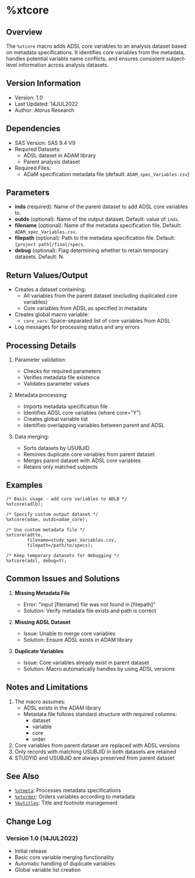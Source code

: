 # %xtcore

## Overview
The `%xtcore` macro adds ADSL core variables to an analysis dataset based on metadata specifications. It identifies core variables from the metadata, handles potential variable name conflicts, and ensures consistent subject-level information across analysis datasets.

## Version Information
- Version: 1.0
- Last Updated: 14JUL2022
- Author: Atorus Research

## Dependencies
- SAS Version: SAS 9.4 V9
- Required Datasets:
  - ADSL dataset in ADAM library
  - Parent analysis dataset
- Required Files:
  - ADaM specification metadata file (default: `ADAM_spec_Variables.csv`)

## Parameters
- **inds** (required): Name of the parent dataset to add ADSL core variables to.
- **outds** (optional): Name of the output dataset. Default: value of `inds`.
- **filename** (optional): Name of the metadata specification file. Default: `ADAM_spec_Variables.csv`.
- **filepath** (optional): Path to the metadata specification file. Default: `[project path]/final/specs`.
- **debug** (optional): Flag determining whether to retain temporary datasets. Default: N.

## Return Values/Output
- Creates a dataset containing:
  - All variables from the parent dataset (excluding duplicated core variables)
  - Core variables from ADSL as specified in metadata
- Creates global macro variable:
  - `core_vars`: Space-separated list of core variables from ADSL
- Log messages for processing status and any errors

## Processing Details
1. Parameter validation:
   - Checks for required parameters
   - Verifies metadata file existence
   - Validates parameter values

2. Metadata processing:
   - Imports metadata specification file
   - Identifies ADSL core variables (where core="Y")
   - Creates global variable list
   - Identifies overlapping variables between parent and ADSL

3. Data merging:
   - Sorts datasets by USUBJID
   - Removes duplicate core variables from parent dataset
   - Merges parent dataset with ADSL core variables
   - Retains only matched subjects

## Examples
```sas
/* Basic usage - add core variables to ADLB */
%xtcore(adlb);

/* Specify custom output dataset */
%xtcore(adae, outds=adae_core);

/* Use custom metadata file */
%xtcore(adtte, 
        filename=study_spec_Variables.csv,
        filepath=/path/to/specs);

/* Keep temporary datasets for debugging */
%xtcore(adsl, debug=Y);
```

## Common Issues and Solutions
1. **Missing Metadata File**
   - Error: "input [filename] file was not found in [filepath]"
   - Solution: Verify metadata file exists and path is correct

2. **Missing ADSL Dataset**
   - Issue: Unable to merge core variables
   - Solution: Ensure ADSL exists in ADAM library

3. **Duplicate Variables**
   - Issue: Core variables already exist in parent dataset
   - Solution: Macro automatically handles by using ADSL versions

## Notes and Limitations
1. The macro assumes:
   - ADSL exists in the ADAM library
   - Metadata file follows standard structure with required columns:
     - dataset
     - variable
     - core
     - order
2. Core variables from parent dataset are replaced with ADSL versions
3. Only records with matching USUBJID in both datasets are retained
4. STUDYID and USUBJID are always preserved from parent dataset

## See Also
- [`%xtmeta`](/man/global/xtmeta.md): Processes metadata specifications
- [`%xtorder`](/man/global/xtorder.md): Orders variables according to metadata
- [`%kutitles`](/man/study_specific/kutitles.md): Title and footnote management

## Change Log
### Version 1.0 (14JUL2022)
- Initial release
- Basic core variable merging functionality
- Automatic handling of duplicate variables
- Global variable list creation 
